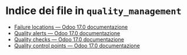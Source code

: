 # Indice dei file in `quality_management`

- [Failure locations — Odoo 17.0 documentazione](./failure_locations.md)
- [Quality alerts — Odoo 17.0 documentazione](./quality_alerts.md)
- [Quality checks — Odoo 17.0 documentazione](./quality_checks.md)
- [Quality control points — Odoo 17.0 documentazione](./quality_control_points.md)

